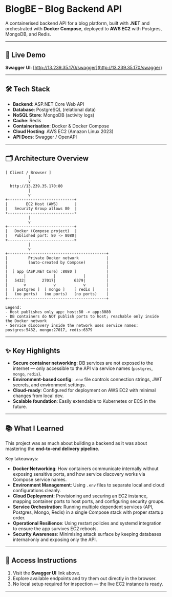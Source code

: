 # BlogBE – Blog Backend API

A containerised backend API for a blog platform, built with **.NET** and orchestrated with **Docker Compose**, deployed to **AWS EC2** with Postgres, MongoDB, and Redis.

---

## 🚀 Live Demo
**Swagger UI**: [http://13.239.35.170/swagger](http://13.239.35.170/swagger)  


---

## 🛠 Tech Stack
- **Backend**: ASP.NET Core Web API
- **Database**: PostgreSQL (relational data)
- **NoSQL Store**: MongoDB (activity logs)
- **Cache**: Redis
- **Containerisation**: Docker & Docker Compose
- **Cloud Hosting**: AWS EC2 (Amazon Linux 2023)
- **API Docs**: Swagger / OpenAPI

---

## 🗂 Architecture Overview
```
[ Client / Browser ]
          |
          v
  http://13.239.35.170:80
          |
          v
+-----------------------------+
|        EC2 Host (AWS)       |
|   Security Group allows 80  |
+-----------------------------+
          |
          v
+-----------------------------+
|   Docker (Compose project)  |
|   Published port: 80 -> 8080|
+-----------------------------+
          |
          v
+-------------------------------------------+
|         Private Docker network            |
|         (auto-created by Compose)         |
|                                           |
|  [ app (ASP.NET Core) :8080 ]             |
|       |            |            |         |
|   5432|       27017|        6379|         |
|       v            v            v         |
|  [ postgres ]  [ mongo ]    [ redis ]     |
|   (no ports)   (no ports)   (no ports)    |
+-------------------------------------------+

Legend:
- Host publishes only app: host:80 -> app:8080
- DB containers do NOT publish ports to host; reachable only inside the Docker network
- Service discovery inside the network uses service names: postgres:5432, mongo:27017, redis:6379

```

---

## ✨ Key Highlights
- **Secure container networking**: DB services are not exposed to the internet — only accessible to the API via service names (`postgres`, `mongo`, `redis`).
- **Environment‑based config**: `.env` file controls connection strings, JWT secrets, and environment settings.
- **Cloud‑ready**: Configured for deployment on AWS EC2 with minimal changes from local dev.
- **Scalable foundation**: Easily extendable to Kubernetes or ECS in the future.

---

## 📚 What I Learned
This project was as much about building a backend as it was about mastering the **end‑to‑end delivery pipeline**.

Key takeaways:
- **Docker Networking**: How containers communicate internally without exposing sensitive ports, and how service discovery works via Compose service names.
- **Environment Management**: Using `.env` files to separate local and cloud configurations cleanly.
- **Cloud Deployment**: Provisioning and securing an EC2 instance, mapping container ports to host ports, and configuring security groups.
- **Service Orchestration**: Running multiple dependent services (API, Postgres, Mongo, Redis) in a single Compose stack with proper startup order.
- **Operational Resilience**: Using restart policies and systemd integration to ensure the app survives EC2 reboots.
- **Security Awareness**: Minimising attack surface by keeping databases internal‑only and exposing only the API.

---

## 📌 Access Instructions
1. Visit the **Swagger UI** link above.
2. Explore available endpoints and try them out directly in the browser.
3. No local setup required for inspection — the live EC2 instance is ready.

---
